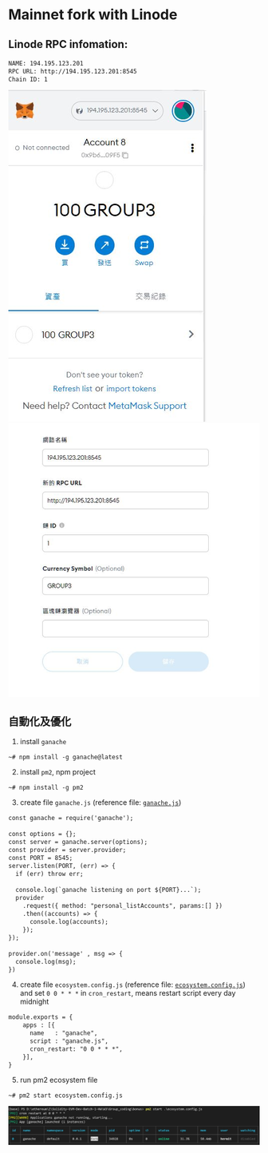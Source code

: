 # Mainnet fork with Linode


## Linode RPC infomation:
```
NAME: 194.195.123.201
RPC URL: http://194.195.123.201:8545
Chain ID: 1
```
![](./pic1.jpg)
![](./pic2.jpg)

## 自動化及優化
1. install `ganache`
```
~# npm install -g ganache@latest
```

2. install `pm2`, npm project
```
~# npm install -g pm2
```

3. create file `ganache.js` (reference file: [`ganache.js`](./ganache.js))
```
const ganache = require('ganache');

const options = {};
const server = ganache.server(options);
const provider = server.provider;
const PORT = 8545;
server.listen(PORT, (err) => {
  if (err) throw err;

  console.log(`ganache listening on port ${PORT}...`);
  provider
    .request({ method: "personal_listAccounts", params:[] })
    .then((accounts) => {
      console.log(accounts);
    });
});

provider.on('message' , msg => {
  console.log(msg);
})
```

4. create file `ecosystem.config.js` (reference file: [`ecosystem.config.js`](./ecosystem.config.js))
and set `0 0 * * *` in `cron_restart`, means restart script every day midnight
```
module.exports = {
    apps : [{
      name   : "ganache",
      script : "ganache.js",
      cron_restart: "0 0 * * *",
    }],
}
```

5. run pm2 ecosystem file
```
~# pm2 start ecosystem.config.js
```
![](./pic3.jpg)
